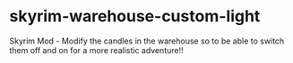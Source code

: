 # skyrim-warehouse-custom-light
Skyrim Mod - Modify the candles in the warehouse so to be able to switch them off and on for a more realistic adventure!!

